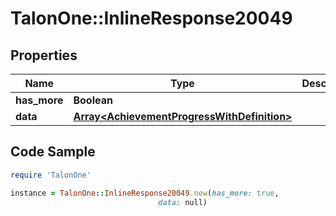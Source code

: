 # TalonOne::InlineResponse20049

## Properties

Name | Type | Description | Notes
------------ | ------------- | ------------- | -------------
**has_more** | **Boolean** |  | 
**data** | [**Array&lt;AchievementProgressWithDefinition&gt;**](AchievementProgressWithDefinition.md) |  | 

## Code Sample

```ruby
require 'TalonOne'

instance = TalonOne::InlineResponse20049.new(has_more: true,
                                 data: null)
```


